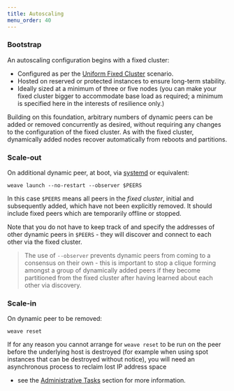 ```yaml
---
title: Autoscaling
menu_order: 40
---
```


### Bootstrap

An autoscaling configuration begins with a fixed cluster:

* Configured as per the [Uniform Fixed Cluster](/site/operational-guide/uniform-fixed-cluster.md)
  scenario.
* Hosted on reserved or protected instances to ensure long-term
  stability.
* Ideally sized at a minimum of three or five nodes (you can make your
  fixed cluster bigger to accommodate base load as required; a minimum
  is specified here in the interests of resilience only.)

Building on this foundation, arbitrary numbers of dynamic peers can be
added or removed concurrently as desired, without requiring any
changes to the configuration of the fixed cluster. As with the fixed
cluster, dynamically added nodes recover automatically from reboots
and partitions.

### Scale-out

On additional dynamic peer, at boot, via
[systemd](/site/installing-weave/systemd.md) or equivalent:

    weave launch --no-restart --observer $PEERS

In this case `$PEERS` means all peers in the _fixed cluster_, initial
and subsequently added, which have not been explicitly removed. It
should include fixed peers which are temporarily offline or stopped.

Note that you do not have to keep track of and specify the addresses
of other dynamic peers in `$PEERS` - they will discover and connect to
each other via the fixed cluster.

> The use of `--observer` prevents dynamic peers from coming to a
> consensus on their own - this is important to stop a clique forming
> amongst a group of dynamically added peers if they become
> partitioned from the fixed cluster after having learned about each
> other via discovery.

### Scale-in

On dynamic peer to be removed:

    weave reset

If for any reason you cannot arrange for `weave reset` to be run on
the peer before the underlying host is destroyed (for example when
using spot instances that can be destroyed without notice), you will
need an asynchronous process to reclaim lost IP address space
- see the [Administrative Tasks](/site/operational-guide/tasks.md)
  section for more information.
